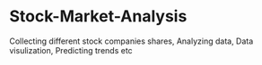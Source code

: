 # Stock-Market-Analysis
Collecting different stock companies shares, Analyzing data, Data visulization, Predicting trends etc
